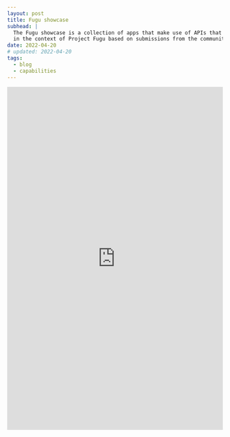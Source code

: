 ```yaml
---
layout: post
title: Fugu showcase
subhead: |
  The Fugu showcase is a collection of apps that make use of APIs that were conceived
  in the context of Project Fugu based on submissions from the community.
date: 2022-04-20
# updated: 2022-04-20
tags:
  - blog
  - capabilities
---
```


<div class="glitch-embed-wrap" style="height: 100%; width: 100%;">
  <iframe title="Fugu showcase" style="min-height: 800px; width: 100%; border: 0;" src="https://tomayac.github.io/fugu-showcase/data/"></iframe>
</div>
